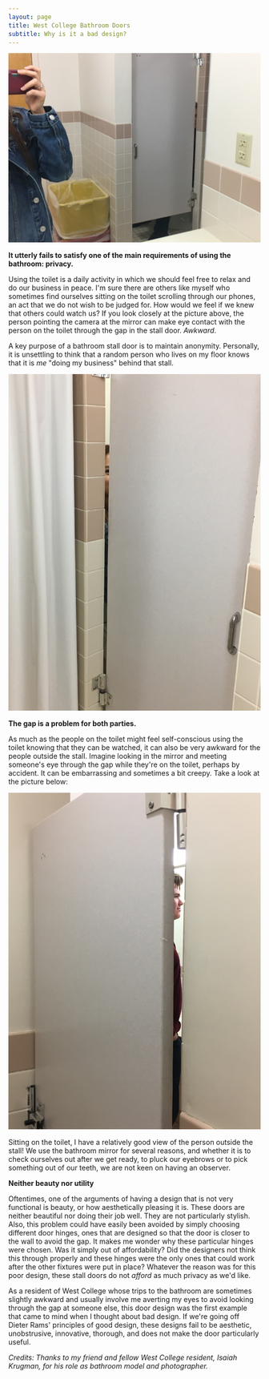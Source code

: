 ```yaml
---
layout: page
title: West College Bathroom Doors
subtitle: Why is it a bad design?
---
```


![Door gap through mirror ](/img/west2.JPG)

**It utterly fails to satisfy one of the main requirements of using the bathroom: privacy.**

Using the toilet is a daily activity in which we should feel free to relax and do our business in peace. I'm sure there are others like myself who sometimes find ourselves sitting on the toilet scrolling through our phones, an act that we do not wish to be judged for. How would we feel if we knew that others could watch us? If you look closely at the picture above, the person pointing the camera at the mirror can make eye contact with the person on the toilet through the gap in the stall door. _Awkward_. 

A key purpose of a bathroom stall door is to maintain anonymity. Personally, it is unsettling to think that a random person who lives on my floor knows that it is _me_ "doing my business" behind that stall. 

![Door gap external view ](/img/west3.JPG)

**The gap is a problem for both parties.**

As much as the people on the toilet might feel self-conscious using the toilet knowing that they can be watched, it can also be very awkward for the people outside the stall. Imagine looking in the mirror and meeting someone's eye through the gap while they're on the toilet, perhaps by accident. It can be embarrassing and sometimes a bit creepy. Take a look at the picture below:

![Door gap internal view ](/img/west4.JPG)

Sitting on the toilet, I have a relatively good view of the person outside the stall! We use the bathroom mirror for several reasons, and whether it is to check ourselves out after we get ready, to pluck our eyebrows or to pick something out of our teeth, we are not keen on having an observer.

**Neither beauty nor utility**

Oftentimes, one of the arguments of having a design that is not very functional is beauty, or how aesthetically pleasing it is. These doors are neither beautiful nor doing their job well. They are not particularly stylish. Also, this problem could have easily been avoided by simply choosing different door hinges, ones that are designed so that the door is closer to the wall to avoid the gap. It makes me wonder why these particular hinges were chosen. Was it simply out of affordability? Did the designers not think this through properly and these hinges were the only ones that could work after the other fixtures were put in place? Whatever the reason was for this poor design, these stall doors do not _afford_ as much privacy as we'd like. 

As a resident of West College whose trips to the bathroom are sometimes slightly awkward and usually involve me averting my eyes to avoid looking through the gap at someone else, this door design was the first example that came to mind when I thought about bad design. If we're going off Dieter Rams' principles of good design, these designs fail to be aesthetic, unobstrusive, innovative, thorough, and does not make the door particularly useful. 

_Credits: Thanks to my friend and fellow West College resident, Isaiah Krugman, for his role as bathroom model and photographer._
